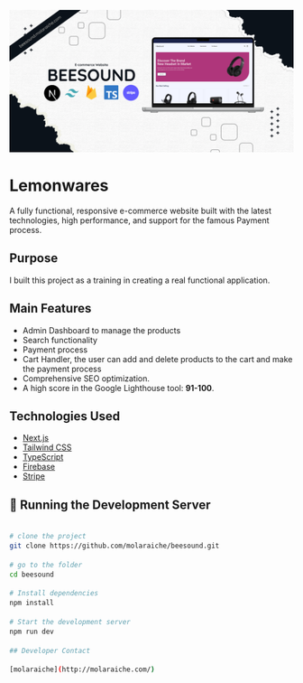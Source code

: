 ![Beesound](./public/ss.png "Beesound Screenshot")

# Lemonwares

A fully functional, responsive e-commerce website built with the latest technologies, high performance, and support for the famous Payment process.

## Purpose

I built this project as a training in creating a real functional application.

## Main Features

- Admin Dashboard to manage the products
- Search functionality
- Payment process
- Cart Handler, the user can add and delete products to the cart and make the payment process
- Comprehensive SEO optimization.
- A high score in the Google Lighthouse tool: **91-100**.

## Technologies Used

- [Next.js](https://nextjs.org/)
- [Tailwind CSS](https://tailwindcss.com/)
- [TypeScript](https://www.typescriptlang.org/)
- [Firebase](https://firebase.google.com/)
- [Stripe](https://stripe.com/)

## 🚀 Running the Development Server

```bash

# clone the project
git clone https://github.com/molaraiche/beesound.git

# go to the folder
cd beesound

# Install dependencies
npm install

# Start the development server
npm run dev

## Developer Contact

[molaraiche](http://molaraiche.com/)
```
